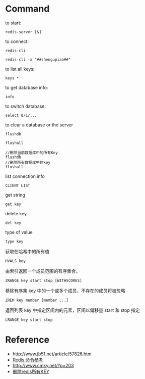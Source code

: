 # Command

to start:

```
redis-server [&]
```

to connect:

```
redis-cli
```

```
redis-cli -a "##shengupiao##"
```

to list all keys:

```
keys *
```

to get database info:

```
info
```

to switch database:

```
select 0/1/...
```

to clear a database or the server

```
flushdb
```

```
flushall
```

```
//删除当前数据库中的所有Key
flushdb
//删除所有数据库中的key
flushall
```

list connection info

```
CLIENT LIST
```

get string 

```
get key
```

delete key

```
del key
```

type of value

```
type key
```

获取在哈希中的所有值

```
HVALS key 
```

由索引返回一个成员范围的有序集合。

```
ZRANGE key start stop [WITHSCORES] 
```

移除有序集 key 中的一个或多个成员，不存在的成员将被忽略

```
ZREM key member [member ...]
```

返回列表 key 中指定区间内的元素，区间以偏移量 start 和 stop 指定

```
LRANGE key start stop
```

# Reference

 - http://www.jb51.net/article/57826.htm
 - [Redis 命令参考](http://doc.redisfans.com)
 - http://www.cmky.net/?p=203
 - [删除redis所有KEY](http://ssuupv.blog.163.com/blog/static/1461567220135610456193/)